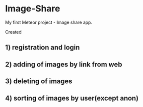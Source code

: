 # Image-Share
My first Meteor project - Image share app.

Created
## 1) registration and login
## 2) adding of images by link from web
## 3) deleting of images
## 4) sorting of images by user(except anon)
